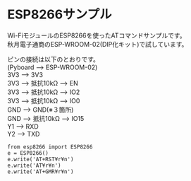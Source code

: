 # ESP8266サンプル


Wi-FiモジュールのESP8266を使ったATコマンドサンプルです。  
秋月電子通商のESP-WROOM-02(DIP化キット)で試しています。  

ピンの接続は以下のとおりです。  
(Pyboard --> ESP-WROOM-02)  
3V3 --> 3V3  
3V3 --> 抵抗10kΩ --> EN  
3V3 --> 抵抗10kΩ --> IO2  
3V3 --> 抵抗10kΩ --> IO0  
GND --> GND(※３箇所)  
GND --> 抵抗10kΩ --> IO15  
Y1 --> RXD  
Y2 --> TXD  


```コマンド実行例
from esp8266 import ESP8266
e = ESP8266()
e.write('AT+RST¥r¥n')
e.write('AT¥r¥n')
e.write('AT+GMR¥r¥n')
```
